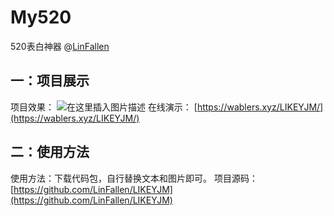 # My520
520表白神器
@[LinFallen](目录)

## 一：项目展示
项目效果：
![在这里插入图片描述](https://img-blog.csdnimg.cn/20200625202043188.gif)
在线演示：
[https://wablers.xyz/LIKEYJM/](https://wablers.xyz/LIKEYJM/)


## 二：使用方法
使用方法：下载代码包，自行替换文本和图片即可。
项目源码：[https://github.com/LinFallen/LIKEYJM](https://github.com/LinFallen/LIKEYJM)

